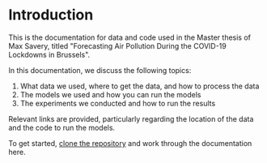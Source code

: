 # Introduction

This is the documentation for data and code used in the Master thesis of Max Savery, titled "Forecasting Air Pollution During the COVID-19 Lockdowns in Brussels".

In this documentation, we discuss the following topics:
1. What data we used, where to get the data, and how to process the data   
2. The models we used and how you can run the models   
3. The experiments we conducted and how to run the results  

Relevant links are provided, particularly regarding the location of the data and the code to run the models.

To get started, [clone the repository](https://github.com/saverymax/multi-modal-pollution) and work through the documentation here.
